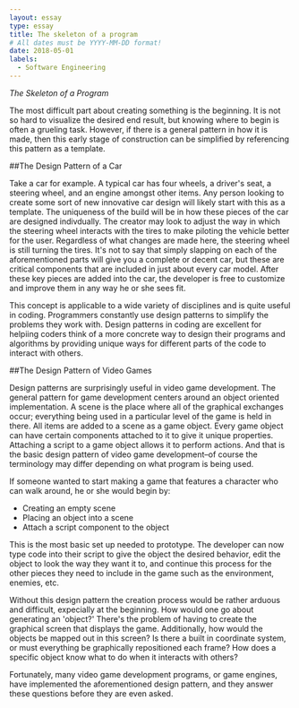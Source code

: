 ```yaml
---
layout: essay
type: essay
title: The skeleton of a program
# All dates must be YYYY-MM-DD format!
date: 2018-05-01
labels:
  - Software Engineering
---
```


*The Skeleton of a Program*

The most difficult part about creating something is the beginning. It is not so hard to visualize the desired end result, but knowing where to begin is often a grueling task. However, if there is a general pattern in how it is made, then this early stage of construction can be simplified by referencing this pattern as a template. 

##The Design Pattern of a Car

Take a car for example. A typical car has four wheels, a driver's seat, a steering wheel, and an engine amongst other items. Any person looking to create some sort of new innovative car design will likely start with this as a template. The uniqueness of the build will be in how these pieces of the car are designed indivdually. The creator may look to adjust the way in which the steering wheel interacts with the tires to make piloting the vehicle better for the user. Regardless of what changes are made here, the steering wheel is still turning the tires. It's not to say that simply slapping on each of the aforementioned parts will give you a complete or decent car, but these are critical components that are included in just about every car model. After these key pieces are added into the car, the developer is free to customize and improve them in any way he or she sees fit. 

This concept is applicable to a wide variety of disciplines and is quite useful in coding. Programmers constantly use design patterns to simplify the problems they work with. Design patterns in coding are excellent for helpiing coders think of a more concrete way to design their programs and algorithms by providing unique ways for different parts of the code to interact with others. 

##The Design Pattern of Video Games

Design patterns are surprisingly useful in video game development. The general pattern for game development centers around an object oriented implementation. A scene is the place where all of the graphical exchanges occur; everything being used in a particular level of the game is held in there. All items are added to a scene as a game object. Every game object can have certain components attached to it to give it unique properties. Attaching a script to a game object allows it to perform actions. And that is the basic design pattern of video game development–of course the terminology may differ depending on what program is being used. 

If someone wanted to start making a game that features a character who can walk around, he or she would begin by:
  - Creating an empty scene
  - Placing an object into a scene
  - Attach a script component to the object
  
This is the most basic set up needed to prototype. The developer can now type code into their script to give the object the desired behavior, edit the object to look the way they want it to, and continue this process for the other pieces they need to include in the game such as the environment, enemies, etc.

Without this design pattern the creation process would be rather arduous and difficult, expecially at the beginning. How would one go about generating an 'object?' There's the problem of having to create the graphical screen that displays the game. Additionally, how would the objects be mapped out in this screen? Is there a built in coordinate system, or must everything be graphically repositioned each frame? How does a specific object know what to do when it interacts with others? 

Fortunately, many video game development programs, or game engines, have implemented the aforementioned design pattern, and they answer these questions before they are even asked. 